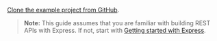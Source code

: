[Clone the example project from GitHub](https://github.com/okta-samples/okta-express-js-api-quickstart).

> **Note:** This guide assumes that you are familiar with building REST APIs with Express. If not, start with [Getting started with Express](https://expressjs.com/en/starter/installing.html).
